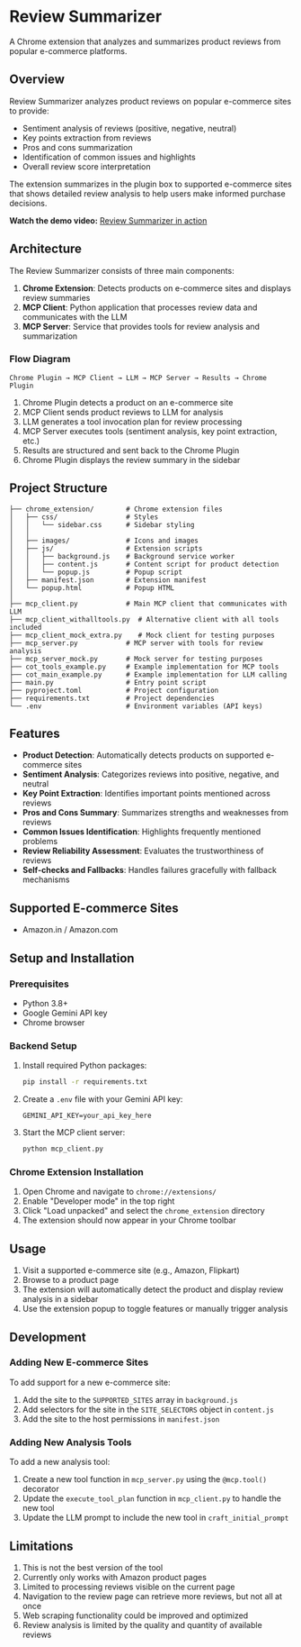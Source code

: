 # Review Summarizer

A Chrome extension that analyzes and summarizes product reviews from popular e-commerce platforms.

## Overview

Review Summarizer analyzes product reviews on popular e-commerce sites to provide:

- Sentiment analysis of reviews (positive, negative, neutral)
- Key points extraction from reviews
- Pros and cons summarization
- Identification of common issues and highlights
- Overall review score interpretation

The extension summarizes in the plugin box to supported e-commerce sites that shows detailed review analysis to help users make informed purchase decisions.

**Watch the demo video:** [Review Summarizer in action](https://youtu.be/Z-BzPWn6Gm8)

## Architecture

The Review Summarizer consists of three main components:

1. **Chrome Extension**: Detects products on e-commerce sites and displays review summaries
2. **MCP Client**: Python application that processes review data and communicates with the LLM
3. **MCP Server**: Service that provides tools for review analysis and summarization

### Flow Diagram

```
Chrome Plugin → MCP Client → LLM → MCP Server → Results → Chrome Plugin
```

1. Chrome Plugin detects a product on an e-commerce site
2. MCP Client sends product reviews to LLM for analysis
3. LLM generates a tool invocation plan for review processing
4. MCP Server executes tools (sentiment analysis, key point extraction, etc.)
5. Results are structured and sent back to the Chrome Plugin
6. Chrome Plugin displays the review summary in the sidebar

## Project Structure

```
├── chrome_extension/        # Chrome extension files
│   ├── css/                 # Styles
│   │   └── sidebar.css      # Sidebar styling
│   │
│   ├── images/              # Icons and images
│   ├── js/                  # Extension scripts
│   │   ├── background.js    # Background service worker
│   │   ├── content.js       # Content script for product detection
│   │   └── popup.js         # Popup script
│   ├── manifest.json        # Extension manifest
│   └── popup.html           # Popup HTML
│
├── mcp_client.py            # Main MCP client that communicates with LLM
├── mcp_client_withalltools.py  # Alternative client with all tools included
├── mcp_client_mock_extra.py    # Mock client for testing purposes
├── mcp_server.py            # MCP server with tools for review analysis
├── mcp_server_mock.py       # Mock server for testing purposes
├── cot_tools_example.py     # Example implementation for MCP tools
├── cot_main_example.py      # Example implementation for LLM calling
├── main.py                  # Entry point script
├── pyproject.toml           # Project configuration
├── requirements.txt         # Project dependencies
└── .env                     # Environment variables (API keys)
```

## Features

- **Product Detection**: Automatically detects products on supported e-commerce sites
- **Sentiment Analysis**: Categorizes reviews into positive, negative, and neutral
- **Key Point Extraction**: Identifies important points mentioned across reviews
- **Pros and Cons Summary**: Summarizes strengths and weaknesses from reviews
- **Common Issues Identification**: Highlights frequently mentioned problems
- **Review Reliability Assessment**: Evaluates the trustworthiness of reviews
- **Self-checks and Fallbacks**: Handles failures gracefully with fallback mechanisms

## Supported E-commerce Sites

- Amazon.in / Amazon.com

## Setup and Installation

### Prerequisites

- Python 3.8+
- Google Gemini API key
- Chrome browser

### Backend Setup

1. Install required Python packages:
   ```bash
   pip install -r requirements.txt
   ```

2. Create a `.env` file with your Gemini API key:
   ```
   GEMINI_API_KEY=your_api_key_here
   ```

3. Start the MCP client server:
   ```bash
   python mcp_client.py
   ```

### Chrome Extension Installation

1. Open Chrome and navigate to `chrome://extensions/`
2. Enable "Developer mode" in the top right
3. Click "Load unpacked" and select the `chrome_extension` directory
4. The extension should now appear in your Chrome toolbar

## Usage

1. Visit a supported e-commerce site (e.g., Amazon, Flipkart)
2. Browse to a product page
3. The extension will automatically detect the product and display review analysis in a sidebar
4. Use the extension popup to toggle features or manually trigger analysis

## Development

### Adding New E-commerce Sites

To add support for a new e-commerce site:

1. Add the site to the `SUPPORTED_SITES` array in `background.js`
2. Add selectors for the site in the `SITE_SELECTORS` object in `content.js`
3. Add the site to the host permissions in `manifest.json`

### Adding New Analysis Tools

To add a new analysis tool:

1. Create a new tool function in `mcp_server.py` using the `@mcp.tool()` decorator
2. Update the `execute_tool_plan` function in `mcp_client.py` to handle the new tool
3. Update the LLM prompt to include the new tool in `craft_initial_prompt`

## Limitations
1. This is not the best version of the tool
2. Currently only works with Amazon product pages
3. Limited to processing reviews visible on the current page
4. Navigation to the review page can retrieve more reviews, but not all at once
5. Web scraping functionality could be improved and optimized
6. Review analysis is limited by the quality and quantity of available reviews